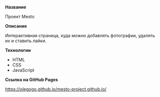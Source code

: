 **Название**

Проект Mesto


**Описание**

Интерактивная страница, куда можно добавлять фотографии, удалять их и ставить лайки.


**Технологии**

- HTML
- CSS
- JavaScript


**Cсылка на GitHub Pages**

https://olegogo.github.io/mesto-project.github.io/

